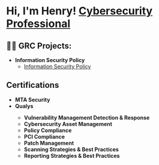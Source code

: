 <h1>Hi, I'm Henry! <a href="https://www.linkedin.com/in/henry-omehe-64114861/">Cybersecurity Professional</a>
<h2>👨‍💻 GRC Projects:</h2>

- <b>Information Security Policy</b>
  - [Information Security Policy](https://github.com/HenryO934/Information-Security-Policy)



<h2> Certifications </h2>

- <b>MTA Security
- <b>Qualys
  - Vulnerability Management Detection & Response
  - Cybersecurity Asset Management
  - Policy Compliance
  - PCI Compliance
  - Patch Management
  - Scanning Strategies & Best Practices
  - Reporting Strategies & Best Practices



<!--
**joshmadakor1/joshmadakor1** is a ✨ _special_ ✨ repository because its `README.md` (this file) appears on your GitHub profile.

Here are some ideas to get you started:

- 🔭 I’m currently working on ...
- 🌱 I’m currently learning ...
- 👯 I’m looking to collaborate on ...
- 🤔 I’m looking for help with ...
- 💬 Ask me about ...
- 📫 How to reach me: ...
- 😄 Pronouns: ...
- ⚡ Fun fact: ...
-->
